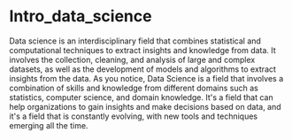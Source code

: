 # Intro_data_science
Data science is an interdisciplinary field that combines statistical and computational techniques to extract insights and knowledge from data. It involves the collection, cleaning, and analysis of large and complex datasets, as well as the development of models and algorithms to extract insights from the data.
As you notice, Data Science is a field that involves a combination of skills and knowledge from different domains such as statistics, computer science, and domain knowledge. It's a field that can help organizations to gain insights and make decisions based on data, and it's a field that is constantly evolving, with new tools and techniques emerging all the time.
